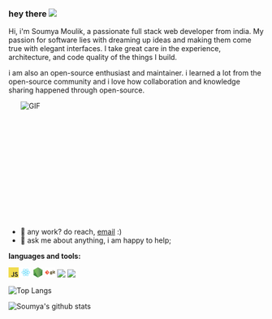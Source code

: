### hey there <img src="https://media.giphy.com/media/hvRJCLFzcasrR4ia7z/giphy.gif" width="25px">




Hi, i'm Soumya Moulik, a passionate full stack web developer from india. My passion for software lies with dreaming up ideas and making them come true with elegant interfaces. I take great care in the experience, architecture, and code quality of the things I build.

i am also an open-source enthusiast and maintainer. i learned a lot from the open-source community and i love how collaboration and knowledge sharing happened through open-source.


  <img align="right" alt="GIF" src="https://github.com/abhisheknaiidu/abhisheknaiidu/blob/master/code.gif?raw=true" width="480" height="248" />
  
- 💼 any work? do reach, [email](mailto:soumamoulik@gmail.com) :)
- 💬 ask me about anything, i am happy to help;

**languages and tools:**  

<code><img height="20" src="https://raw.githubusercontent.com/github/explore/80688e429a7d4ef2fca1e82350fe8e3517d3494d/topics/javascript/javascript.png"></code>
<code><img height="20" src="https://raw.githubusercontent.com/github/explore/80688e429a7d4ef2fca1e82350fe8e3517d3494d/topics/react/react.png"></code>
<code><img height="20" src="https://raw.githubusercontent.com/github/explore/80688e429a7d4ef2fca1e82350fe8e3517d3494d/topics/nodejs/nodejs.png"></code>
<code><img height="20" src="https://raw.githubusercontent.com/github/explore/80688e429a7d4ef2fca1e82350fe8e3517d3494d/topics/git/git.png"></code>
<code><img height="20" src="https://img.shields.io/badge/Express.js-404D59?style=for-the-badge&logo=express.js&logoColor=d1a01f&labelColor=282828"></code>
<code><img height="20" src="https://img.shields.io/badge/MongoDB-4EA94B?style=for-the-badge&logo=mongodb&logoColor=white"></code>

![Top Langs](https://github-readme-stats.vercel.app/api/top-langs/?username=Moulik98&layout=compact&hide_border=true)


![Soumya's github stats](https://github-readme-stats.vercel.app/api?username=Moulik98&hide=contribs,prs&show_icons=true&hide_border=true&title_color=000)








